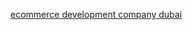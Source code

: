<a href="https://skylineetimes.blogspot.com/2024/05/why-is-ecommerce-development-company-in.html">ecommerce development company dubai</a>
